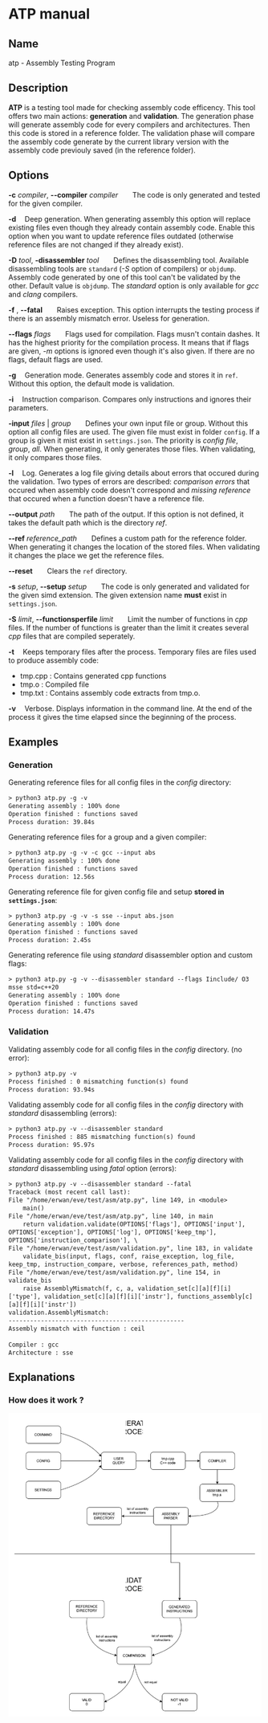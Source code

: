 # ATP manual

## Name

atp - Assembly Testing Program

## Description

**ATP** is a testing tool made for checking assembly code efficency. This tool offers two main actions: **generation** and **validation**.
The generation phase will generate assembly code for every compilers and architectures. Then this code is stored in a reference folder.
The validation phase will compare the assembly code generate by the current library version with the assembly code previouly saved (in the reference folder). 


## Options

**-c** *compiler*, **--compiler** *compiler*
$\,\,\,\,\,\,\,\,\,$ The code is only generated and tested for the given compiler.

**-d** $\,\,\,\,$ Deep generation. When generating assembly this option will replace existing files even though they already contain assembly code. Enable this option when you want to update reference files outdated (otherwise reference files are not changed if they already exist).

**-D** *tool*, **-disassembler** *tool*
$\,\,\,\,\,\,\,\,\,$ Defines the disassembling tool. Available disassembling tools are `standard` (*-S* option of compilers) or `objdump`. Assembly code generated by one of this tool can't be validated by the other. Default value is `objdump`. The *standard* option is only available for *gcc* and *clang* compilers.

**-f** , **--fatal**
$\,\,\,\,\,\,\,\,\,$ Raises exception. This option interrupts the testing process if there is an assembly mismatch error. Useless for generation.

**--flags** *flags*
$\,\,\,\,\,\,\,\,\,$ Flags used for compilation. Flags musn't contain dashes. It has the highest priority for the compilation process. It means that if flags are given, *-m* options is ignored even though it's also given. If there are no flags, default flags are used.

**-g** $\,\,\,\,$ Generation mode. Generates assembly code and stores it in `ref`. Without this option, the default mode is validation.

**-i** $\,\,\,\,$ Instruction comparison. Compares only instructions and ignores their parameters.

**-input** *files* | *group*
$\,\,\,\,\,\,\,\,\,$ Defines your own input file or group. Without this option all config files are used. The given file must exist in folder `config`. If a group is given it mist exist in `settings.json`. The priority is *config file*, *group*, *all*. When generating, it only generates those files. When validating, it only compares those files.

**-l** $\,\,\,\,$ Log. Generates a log file giving details about errors that occured during the validation. Two types of errors are described: *comparison errors* that occured when assembly code doesn't correspond and *missing reference* that occured when a function doesn't have a reference file.

**--output** *path*
$\,\,\,\,\,\,\,\,\,$ The path of the output. If this option is not defined, it takes the default path which is the directory *ref*.

**--ref** *reference_path*
$\,\,\,\,\,\,\,\,\,$ Defines a custom path for the reference folder. When generating it changes the location of the stored files. When validating it changes the place we get the reference files.

**--reset**
$\,\,\,\,\,\,\,\,\,$ Clears the `ref` directory.

**-s** *setup*, **--setup** *setup*
$\,\,\,\,\,\,\,\,\,$ The code is only generated and validated for the given simd extension. The given extension name **must** exist in `settings.json`.

**-S** *limit*, **--functionsperfile** *limit*
$\,\,\,\,\,\,\,\,\,$ Limit the number of functions in *cpp* files. If the number of functions is greater than the limit it creates several *cpp* files that are compiled seperately.


**-t** $\,\,\,\,$ Keeps temporary files after the process. Temporary files are files used to produce assembly code:
- tmp.cpp : Contains generated cpp functions
- tmp.o : Compiled file
- tmp.txt : Contains assembly code extracts from tmp.o.

**-v** $\,\,\,\,$ Verbose. Displays information in the command line. At the end of the process it gives the time elapsed since the beginning of the process.


## Examples

### Generation
Generating reference files for all config files in the *config* directory:

    > python3 atp.py -g -v
    Generating assembly : 100% done
    Operation finished : functions saved
    Process duration: 39.84s

Generating reference files for a group and a given compiler:

    > python3 atp.py -g -v -c gcc --input abs
    Generating assembly : 100% done
    Operation finished : functions saved
    Process duration: 12.56s

Generating reference file for given config file and setup **stored in `settings.json`**:

    > python3 atp.py -g -v -s sse --input abs.json
    Generating assembly : 100% done
    Operation finished : functions saved
    Process duration: 2.45s

Generating reference file using *standard* disassembler option and custom flags:

    > python3 atp.py -g -v --disassembler standard --flags Iinclude/ O3 msse std=c++20
    Generating assembly : 100% done
    Operation finished : functions saved
    Process duration: 14.47s

### Validation

Validating assembly code for all config files in the *config* directory. (no error):

    > python3 atp.py -v
    Process finished : 0 mismatching function(s) found
    Process duration: 93.94s


Validating assembly code for all config files in the *config* directory with *standard* disassembling (errors):

    > python3 atp.py -v --disassembler standard
    Process finished : 885 mismatching function(s) found
    Process duration: 95.97s

Validating assembly code for all config files in the *config* directory with *standard* disassembling using *fatal* option (errors):

    > python3 atp.py -v --disassembler standard --fatal
    Traceback (most recent call last):
    File "/home/erwan/eve/test/asm/atp.py", line 149, in <module>
        main()
    File "/home/erwan/eve/test/asm/atp.py", line 140, in main
        return validation.validate(OPTIONS['flags'], OPTIONS['input'], OPTIONS['exception'], OPTIONS['log'], OPTIONS['keep_tmp'], OPTIONS['instruction_comparison'], \
    File "/home/erwan/eve/test/asm/validation.py", line 183, in validate
        validate_bis(input, flags, conf, raise_exception, log_file, keep_tmp, instruction_compare, verbose, references_path, method)
    File "/home/erwan/eve/test/asm/validation.py", line 154, in validate_bis
        raise AssemblyMismatch(f, c, a, validation_set[c][a][f][i]['type'], validation_set[c][a][f][i]['instr'], functions_assembly[c][a][f][i]['instr'])
    validation.AssemblyMismatch: 
    -------------------------------------------------
    Assembly mismatch with function : ceil

    Compiler : gcc
    Architecture : sse



## Explanations

### How does it work ?

<center>
    <img src="diag4.svg">
</center>